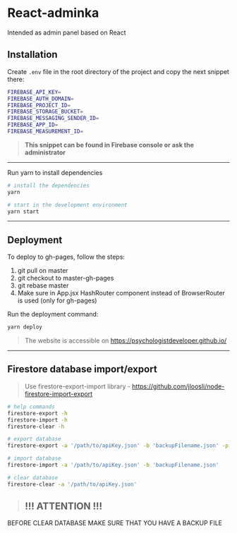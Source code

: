# React-adminka

Intended as admin panel based on React

## Installation

Create `.env` file in the root directory of the project and copy the next snippet there:

```bash
FIREBASE_API_KEY=
FIREBASE_AUTH_DOMAIN=
FIREBASE_PROJECT_ID=
FIREBASE_STORAGE_BUCKET=
FIREBASE_MESSAGING_SENDER_ID=
FIREBASE_APP_ID=
FIREBASE_MEASUREMENT_ID=
```
>**This snippet can be found in Firebase console or ask the administrator**

---

Run yarn to install dependencies

```bash
# install the dependencies
yarn

# start in the development environment
yarn start
```
---
## Deployment

To deploy to gh-pages, follow the steps:

1. git pull on master
2. git checkout to master-gh-pages
3. git rebase master
4. Make sure in App.jsx HashRouter component instead of BrowserRouter is used (only for gh-pages)

Run the deployment command:

```bash
yarn deploy
```

> The website is accessible on https://psychologistdeveloper.github.io/

---

## Firestore database import/export

>Use firestore-export-import library - https://github.com/jloosli/node-firestore-import-export

```bash
# help commands
firestore-export -h
firestore-import -h
firestore-clear -h

# export database
firestore-export -a '/path/to/apiKey.json' -b 'backupFilename.json' -p

# import database
firestore-import -a '/path/to/apiKey.json' -b 'backupFilename.json'

# clear database
firestore-clear -a '/path/to/apiKey.json'

```
>## !!! ATTENTION !!!

BEFORE CLEAR DATABASE MAKE SURE THAT YOU HAVE A BACKUP FILE
